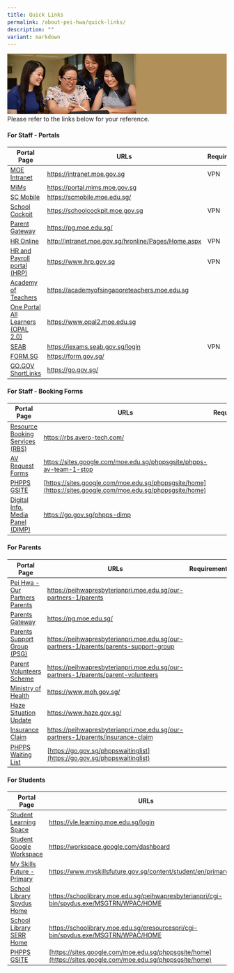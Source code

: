 ```yaml
---
title: Quick Links
permalink: /about-pei-hwa/quick-links/
description: ""
variant: markdown
---
```

![](/images/Website%20Banners%20Subpage/948x260%20masterhead%20-%20About%20Pei%20Hwa4.jpg)
Please refer to the links below for your reference.  

#### For Staff - Portals


| Portal Page | URLs | Requirements |
| -------- | -------- | -------- |
|[MOE Intranet](https://intranet.moe.gov.sg) |	https://intranet.moe.gov.sg|VPN
|[MiMs](https://portal.mims.moe.gov.sg)|https://portal.mims.moe.gov.sg|
|[SC Mobile](https://scmobile.moe.edu.sg/)|https://scmobile.moe.edu.sg/|
|[School Cockpit](https://schoolcockpit.moe.gov.sg)|https://schoolcockpit.moe.gov.sg|VPN
|[Parent Gateway](https://pg.moe.edu.sg/)|https://pg.moe.edu.sg/|
|[HR Online](http://intranet.moe.gov.sg/hronline/Pages/Home.aspx)|http://intranet.moe.gov.sg/hronline/Pages/Home.aspx|VPN
|[HR and Payroll portal (HRP)](https://www.hrp.gov.sg)|https://www.hrp.gov.sg|VPN
|[Academy of Teachers](https://academyofsingaporeteachers.moe.edu.sg)|https://academyofsingaporeteachers.moe.edu.sg|
|[One Portal All Learners (OPAL 2.0)](https://www.opal2.moe.edu.sg)|https://www.opal2.moe.edu.sg|
|[SEAB](https://iexams.seab.gov.sg/login)|https://iexams.seab.gov.sg/login|VPN
|[FORM.SG](https://form.gov.sg/)|https://form.gov.sg/|
|[GO.GOV ShortLinks](https://go.gov.sg/)|https://go.gov.sg/|


#### For Staff - Booking  Forms


| Portal Page | URLs | Requirements |
| -------- | -------- | -------- |
[Resource Booking Services (RBS)](https://rbs.avero-tech.com/)|https://rbs.avero-tech.com/|
[AV Request Forms](https://sites.google.com/moe.edu.sg/phppsgsite/phpps-av-team-1-stop)|https://sites.google.com/moe.edu.sg/phppsgsite/phpps-av-team-1-stop|
|[PHPPS GSITE](https://sites.google.com/moe.edu.sg/phppsgsite/home) |[https://sites.google.com/moe.edu.sg/phppsgsite/home](https://sites.google.com/moe.edu.sg/phppsgsite/home)| 
| [Digital Info. Media Panel (DIMP)](https://go.gov.sg/phpps-dimp) | https://go.gov.sg/phpps-dimp   |




#### For Parents


|  Portal Page | URLs | Requirements |
| -------- | -------- | -------- |
[Pei Hwa - Our Partners Parents](https://peihwapresbyterianpri.moe.edu.sg/our-partners-1/parents)|https://peihwapresbyterianpri.moe.edu.sg/our-partners-1/parents|
[Parents Gateway](https://pg.moe.edu.sg/)|https://pg.moe.edu.sg/|
[Parents Support Group (PSG)](https://peihwapresbyterianpri.moe.edu.sg/our-partners-1/parents/parents-support-group)|https://peihwapresbyterianpri.moe.edu.sg/our-partners-1/parents/parents-support-group|
[Parent Volunteers Scheme](https://peihwapresbyterianpri.moe.edu.sg/our-partners-1/parents/parent-volunteers)|https://peihwapresbyterianpri.moe.edu.sg/our-partners-1/parents/parent-volunteers|
[Ministry of Health](https://www.moh.gov.sg/)|https://www.moh.gov.sg/|
[Haze Situation Update](https://www.haze.gov.sg/)|https://www.haze.gov.sg/|
[Insurance Claim](https://peihwapresbyterianpri.moe.edu.sg/our-partners-1/parents/insurance-claim)|https://peihwapresbyterianpri.moe.edu.sg/our-partners-1/parents/insurance-claim
|[PHPPS Waiting List](https://go.gov.sg/phppswaitinglist) | [https://go.gov.sg/phppswaitinglist](https://go.gov.sg/phppswaitinglist) |



#### For Students


|  Portal Page | URLs | Requirements |
| -------- | -------- | -------- |
[Student Learning Space](https://vle.learning.moe.edu.sg/login)|https://vle.learning.moe.edu.sg/login|
[Student Google Workspace](https://workspace.google.com/dashboard)|https://workspace.google.com/dashboard|
[My Skills Future - Primary](https://www.myskillsfuture.gov.sg/content/student/en/primary.html)|https://www.myskillsfuture.gov.sg/content/student/en/primary.html|
[School Library Spydus Home](https://schoolibrary.moe.edu.sg/peihwapresbyterianpri/cgi-bin/spydus.exe/MSGTRN/WPAC/HOME)|https://schoolibrary.moe.edu.sg/peihwapresbyterianpri/cgi-bin/spydus.exe/MSGTRN/WPAC/HOME|
[School Library SERR Home](https://schoolibrary.moe.edu.sg/eresourcespri/cgi-bin/spydus.exe/MSGTRN/WPAC/HOME)|https://schoolibrary.moe.edu.sg/eresourcespri/cgi-bin/spydus.exe/MSGTRN/WPAC/HOME|
[PHPPS GSITE](https://sites.google.com/moe.edu.sg/phppsgsite/home) |[https://sites.google.com/moe.edu.sg/phppsgsite/home](https://sites.google.com/moe.edu.sg/phppsgsite/home)